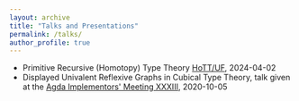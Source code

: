 ```yaml
---
layout: archive
title: "Talks and Presentations"
permalink: /talks/
author_profile: true
---
```

* Primitive Recursive (Homotopy) Type Theory [HoTT/UF](https://hott-uf.github.io/2024/), 2024-04-02
* Displayed Univalent Reflexive Graphs in Cubical Type Theory, talk given at the [Agda Implementors' Meeting XXXIII](https://wiki.portal.chalmers.se/agda/Main/AIMXXXIII), 2020-10-05
